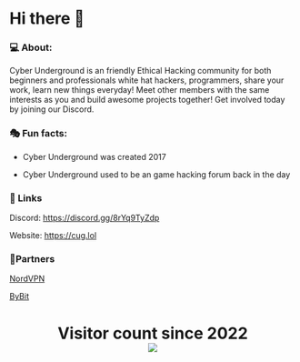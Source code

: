 # Hi there 👋

### 💻 About:
Cyber Underground is an friendly Ethical Hacking community for both beginners and professionals white hat hackers, programmers, share your work, learn new things everyday! Meet other members with the same interests as you and build awesome projects together! Get involved today by joining our Discord. 

### 🎭 Fun facts:
* Cyber Underground was created 2017

* Cyber Underground used to be an game hacking forum back in the day

### 👥 Links
Discord: https://discord.gg/8rYq9TyZdp

Website: https://cug.lol

### 🤝Partners
[NordVPN](https://go.nordvpn.net/SH4an)

[ByBit](https://partner.bybit.com/b/CUG )

<p> 
  <h1 align="center">Visitor count since 2022<br>
  <img src="https://profile-counter.glitch.me/Cyber-Underground/count.svg" />
    </h1>
</p>


